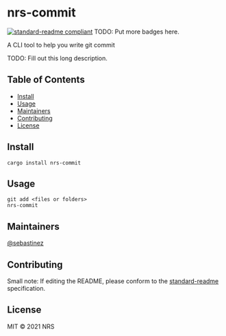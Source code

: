 # nrs-commit

[![standard-readme compliant](https://img.shields.io/badge/standard--readme-OK-green.svg?style=flat-square)](https://github.com/RichardLitt/standard-readme)
TODO: Put more badges here.

A CLI tool to help you write git commit

TODO: Fill out this long description.

## Table of Contents

- [Install](#install)
- [Usage](#usage)
- [Maintainers](#maintainers)
- [Contributing](#contributing)
- [License](#license)

## Install

```
cargo install nrs-commit
```

## Usage

```
git add <files or folders>
nrs-commit
```

## Maintainers

[@sebastinez](https://github.com/sebastinez)

## Contributing



Small note: If editing the README, please conform to the [standard-readme](https://github.com/RichardLitt/standard-readme) specification.

## License

MIT © 2021 NRS
